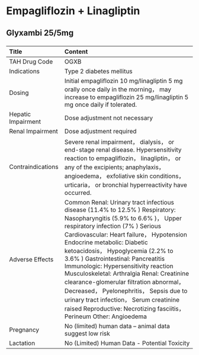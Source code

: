 # Empagliflozin + Linagliptin

## Glyxambi 25/5mg

##### 

| Title              | Content                                                                                                                                                                                                                                                                                                                                                                                                                                                                                                                                                                                                      |
|:-------------------|:-------------------------------------------------------------------------------------------------------------------------------------------------------------------------------------------------------------------------------------------------------------------------------------------------------------------------------------------------------------------------------------------------------------------------------------------------------------------------------------------------------------------------------------------------------------------------------------------------------------|
| TAH Drug Code      | OGXB                                                                                                                                                                                                                                                                                                                                                                                                                                                                                                                                                                                                         |
| Indications        | Type 2 diabetes mellitus                                                                                                                                                                                                                                                                                                                                                                                                                                                                                                                                                                                     |
| Dosing             | Initial empagliflozin 10 mg/linagliptin 5 mg orally once daily in the morning， may increase to empagliflozin 25 mg/linagliptin 5 mg once daily if tolerated.                                                                                                                                                                                                                                                                                                                                                                                                                                                |
| Hepatic Impairment | Dose adjustment not necessary                                                                                                                                                                                                                                                                                                                                                                                                                                                                                                                                                                                |
| Renal Impairment   | Dose adjustment required                                                                                                                                                                                                                                                                                                                                                                                                                                                                                                                                                                                     |
| Contraindications  | Severe renal impairment， dialysis， or end-stage renal disease. Hypersensitivity reaction to empagliflozin， linagliptin， or any of the excipients; anaphylaxis， angioedema， exfoliative skin conditions， urticaria， or bronchial hyperreactivity have occurred.                                                                                                                                                                                                                                                                                                                                       |
| Adverse Effects    | Common Renal: Urinary tract infectious disease (11.4% to 12.5% ) Respiratory: Nasopharyngitis (5.9% to 6.6% )， Upper respiratory infection (7% ) Serious Cardiovascular: Heart failure， Hypotension Endocrine metabolic: Diabetic ketoacidosis， Hypoglycemia (2.2% to 3.6% ) Gastrointestinal: Pancreatitis Immunologic: Hypersensitivity reaction Musculoskeletal: Arthralgia Renal: Creatinine clearance-glomerular filtration abnormal， Decreased， Pyelonephritis， Sepsis due to urinary tract infection， Serum creatinine raised Reproductive: Necrotizing fasciitis， Perineum Other: Angioedema |
| Pregnancy          | No (limited) human data – animal data suggest low risk                                                                                                                                                                                                                                                                                                                                                                                                                                                                                                                                                       |
| Lactation          | No (Limited) Human Data - Potential Toxicity                                                                                                                                                                                                                                                                                                                                                                                                                                                                                                                                                                 |

